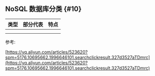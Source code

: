 ## NoSQL 数据库分类 {#10}

| 类型 | 部分代表 | 特点 |
| :---: | :---: | :---: |
|  |  |  |
|  |  |  |

参考:

[https://yq.aliyun.com/articles/523620?spm=5176.10695662.1996646101.searchclickresult.327d3527aTDmrc](https://yq.aliyun.com/articles/523620?spm=5176.10695662.1996646101.searchclickresult.327d3527aTDmrc)

